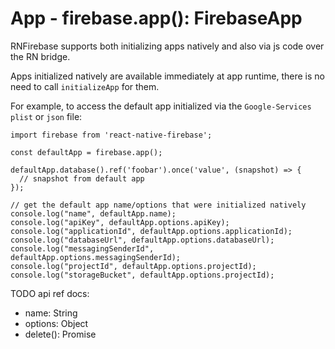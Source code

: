 # App - firebase.app(): FirebaseApp

RNFirebase supports both initializing apps natively and also via js code over the RN bridge.

Apps initialized natively are available immediately at app runtime, there is no need to call `initializeApp` for them.

For example, to access the default app initialized via the `Google-Services` `plist` or `json` file:
```javascipt
import firebase from 'react-native-firebase';

const defaultApp = firebase.app();

defaultApp.database().ref('foobar').once('value', (snapshot) => {
  // snapshot from default app
});

// get the default app name/options that were initialized natively
console.log("name", defaultApp.name);
console.log("apiKey", defaultApp.options.apiKey);
console.log("applicationId", defaultApp.options.applicationId);
console.log("databaseUrl", defaultApp.options.databaseUrl);
console.log("messagingSenderId", defaultApp.options.messagingSenderId);
console.log("projectId", defaultApp.options.projectId);
console.log("storageBucket", defaultApp.options.projectId);
```


TODO api ref docs:

 - name: String
 - options: Object
 - delete(): Promise


